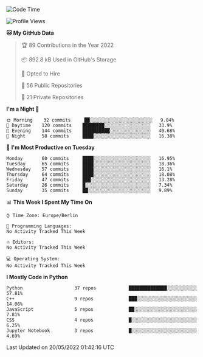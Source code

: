 <!--START_SECTION:waka-->
![Code Time](http://img.shields.io/badge/Code%20Time-0%20secs-blue)

![Profile Views](http://img.shields.io/badge/Profile%20Views-2-blue)

**🐱 My GitHub Data** 

> 🏆 89 Contributions in the Year 2022
 > 
> 📦 892.8 kB Used in GitHub's Storage 
 > 
> 💼 Opted to Hire
 > 
> 📜 56 Public Repositories 
 > 
> 🔑 21 Private Repositories  
 > 
**I'm a Night 🦉** 

```text
🌞 Morning    32 commits     ██░░░░░░░░░░░░░░░░░░░░░░░   9.04% 
🌆 Daytime    120 commits    ████████░░░░░░░░░░░░░░░░░   33.9% 
🌃 Evening    144 commits    ██████████░░░░░░░░░░░░░░░   40.68% 
🌙 Night      58 commits     ████░░░░░░░░░░░░░░░░░░░░░   16.38%

```
📅 **I'm Most Productive on Tuesday** 

```text
Monday       60 commits     ████░░░░░░░░░░░░░░░░░░░░░   16.95% 
Tuesday      65 commits     ████░░░░░░░░░░░░░░░░░░░░░   18.36% 
Wednesday    57 commits     ████░░░░░░░░░░░░░░░░░░░░░   16.1% 
Thursday     64 commits     ████░░░░░░░░░░░░░░░░░░░░░   18.08% 
Friday       47 commits     ███░░░░░░░░░░░░░░░░░░░░░░   13.28% 
Saturday     26 commits     █░░░░░░░░░░░░░░░░░░░░░░░░   7.34% 
Sunday       35 commits     ██░░░░░░░░░░░░░░░░░░░░░░░   9.89%

```


📊 **This Week I Spent My Time On** 

```text
⌚︎ Time Zone: Europe/Berlin

💬 Programming Languages: 
No Activity Tracked This Week

🔥 Editors: 
No Activity Tracked This Week

💻 Operating System: 
No Activity Tracked This Week

```

**I Mostly Code in Python** 

```text
Python                   37 repos            ██████████████░░░░░░░░░░░   57.81% 
C++                      9 repos             ███░░░░░░░░░░░░░░░░░░░░░░   14.06% 
JavaScript               5 repos             ██░░░░░░░░░░░░░░░░░░░░░░░   7.81% 
CSS                      4 repos             █░░░░░░░░░░░░░░░░░░░░░░░░   6.25% 
Jupyter Notebook         3 repos             █░░░░░░░░░░░░░░░░░░░░░░░░   4.69%

```



 Last Updated on 20/05/2022 01:42:16 UTC
<!--END_SECTION:waka-->　　
